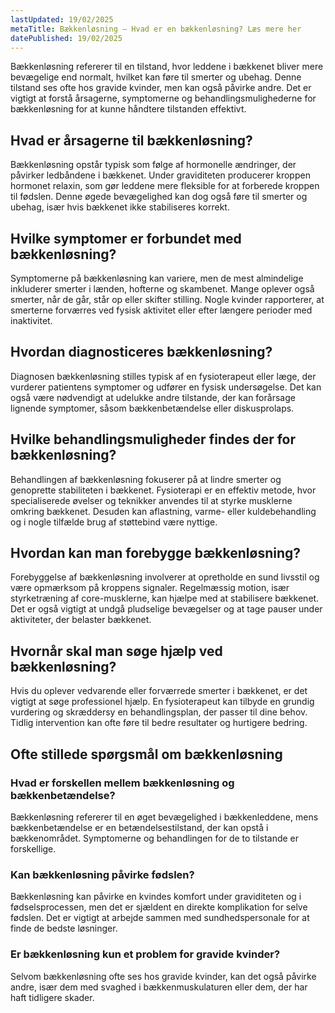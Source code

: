 ```yaml
---
lastUpdated: 19/02/2025
metaTitle: Bækkenløsning – Hvad er en bækkenløsning? Læs mere her
datePublished: 19/02/2025
---
```


Bækkenløsning refererer til en tilstand, hvor leddene i bækkenet bliver mere bevægelige end normalt, hvilket kan føre til smerter og ubehag. Denne tilstand ses ofte hos gravide kvinder, men kan også påvirke andre. Det er vigtigt at forstå årsagerne, symptomerne og behandlingsmulighederne for bækkenløsning for at kunne håndtere tilstanden effektivt.

## Hvad er årsagerne til bækkenløsning?

Bækkenløsning opstår typisk som følge af hormonelle ændringer, der påvirker ledbåndene i bækkenet. Under graviditeten producerer kroppen hormonet relaxin, som gør leddene mere fleksible for at forberede kroppen til fødslen. Denne øgede bevægelighed kan dog også føre til smerter og ubehag, især hvis bækkenet ikke stabiliseres korrekt.

## Hvilke symptomer er forbundet med bækkenløsning?

Symptomerne på bækkenløsning kan variere, men de mest almindelige inkluderer smerter i lænden, hofterne og skambenet. Mange oplever også smerter, når de går, står op eller skifter stilling. Nogle kvinder rapporterer, at smerterne forværres ved fysisk aktivitet eller efter længere perioder med inaktivitet.

## Hvordan diagnosticeres bækkenløsning?

Diagnosen bækkenløsning stilles typisk af en fysioterapeut eller læge, der vurderer patientens symptomer og udfører en fysisk undersøgelse. Det kan også være nødvendigt at udelukke andre tilstande, der kan forårsage lignende symptomer, såsom bækkenbetændelse eller diskusprolaps.

## Hvilke behandlingsmuligheder findes der for bækkenløsning?

Behandlingen af bækkenløsning fokuserer på at lindre smerter og genoprette stabiliteten i bækkenet. Fysioterapi er en effektiv metode, hvor specialiserede øvelser og teknikker anvendes til at styrke musklerne omkring bækkenet. Desuden kan aflastning, varme- eller kuldebehandling og i nogle tilfælde brug af støttebind være nyttige.

## Hvordan kan man forebygge bækkenløsning?

Forebyggelse af bækkenløsning involverer at opretholde en sund livsstil og være opmærksom på kroppens signaler. Regelmæssig motion, især styrketræning af core-musklerne, kan hjælpe med at stabilisere bækkenet. Det er også vigtigt at undgå pludselige bevægelser og at tage pauser under aktiviteter, der belaster bækkenet.

## Hvornår skal man søge hjælp ved bækkenløsning?

Hvis du oplever vedvarende eller forværrede smerter i bækkenet, er det vigtigt at søge professionel hjælp. En fysioterapeut kan tilbyde en grundig vurdering og skræddersy en behandlingsplan, der passer til dine behov. Tidlig intervention kan ofte føre til bedre resultater og hurtigere bedring.

## Ofte stillede spørgsmål om bækkenløsning

### Hvad er forskellen mellem bækkenløsning og bækkenbetændelse?

Bækkenløsning refererer til en øget bevægelighed i bækkenleddene, mens bækkenbetændelse er en betændelsestilstand, der kan opstå i bækkenområdet. Symptomerne og behandlingen for de to tilstande er forskellige.

### Kan bækkenløsning påvirke fødslen?

Bækkenløsning kan påvirke en kvindes komfort under graviditeten og i fødselsprocessen, men det er sjældent en direkte komplikation for selve fødslen. Det er vigtigt at arbejde sammen med sundhedspersonale for at finde de bedste løsninger.

### Er bækkenløsning kun et problem for gravide kvinder?

Selvom bækkenløsning ofte ses hos gravide kvinder, kan det også påvirke andre, især dem med svaghed i bækkenmuskulaturen eller dem, der har haft tidligere skader.
